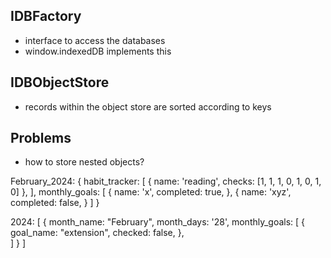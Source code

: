 ## IDBFactory

- interface to access the databases
- window.indexedDB implements this

## IDBObjectStore

- records within the object store are sorted according to keys

## Problems

- how to store nested objects?


February_2024:
{
    habit_tracker: 
    [
        {
            name: 'reading',
            checks: [1, 1, 1, 0, 1, 0, 1, 0]
        },
    ],
    monthly_goals: 
    [
        {
            name: 'x',
            completed: true,
        },
        {
            name: 'xyz',
            completed: false,
        }
    ]
}











2024: 
[
    {
        month_name: "February",
        month_days: '28',
        monthly_goals: 
        [
            {
                goal_name: "extension",
                checked: false,
            },            
        ]
    }
]
